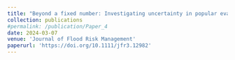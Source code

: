 ```yaml
---
title: "Beyond a fixed number: Investigating uncertainty in popular evaluation metrics of ensemble flood modeling using bootstrapping analysis"
collection: publications
#permalink: /publication/Paper_4
date: 2024-03-07
venue: 'Journal of Flood Risk Management'
paperurl: 'https://doi.org/10.1111/jfr3.12982'
---
```

